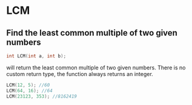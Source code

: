 # LCM

## Find the least common multiple of two given numbers

```cpp
int LCM(int a, int b);
```

will return the least common multiple of two given numbers. There is no custom return type, the function always returns an integer.&#x20;

```cpp
LCM(12, 5); //60
LCM(64, 16); //64
LCM(23123, 353); //8162419
```
